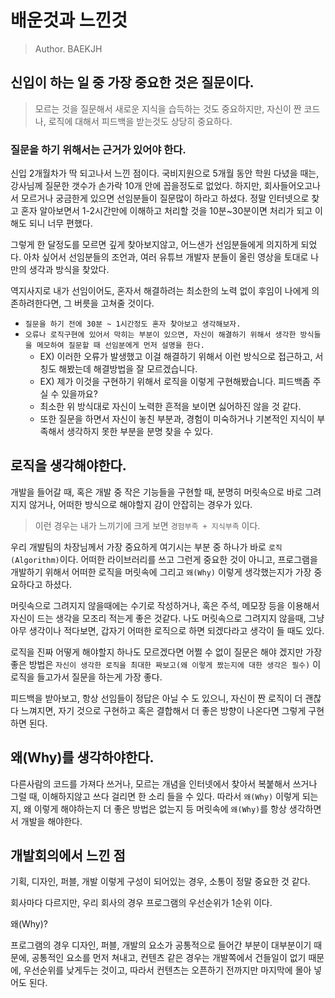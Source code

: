 # 배운것과 느낀것

> Author. BAEKJH

## 신입이 하는 일 중 가장 중요한 것은 질문이다.

> 모르는 것을 질문해서 새로운 지식을 습득하는 것도 중요하지만, 자신이 짠 코드나, 로직에 대해서 피드백을 받는것도 상당히 중요하다.

### 질문을 하기 위해서는 근거가 있어야 한다.

신입 2개월차가 딱 되고나서 느낀 점이다. 국비지원으로 5개월 동안 학원 다녔을 때는, 강사님께 질문한 갯수가 손가락 10개 안에 꼽을정도로 없었다. 하지만, 회사들어오고나서 모르거나 궁금한게 있으면 선임분들이 질문많이 하라고 하셨다. 정말 인터넷으로 찾고 혼자 알아보면서 1-2시간만에 이해하고 처리할 것을 10분~30분이면 처리가 되고 이해도 되니 너무 편했다.

그렇게 한 달정도를 모르면 깊게 찾아보지않고, 어느샌가 선임분들에게 의지하게 되었다. 아차 싶어서 선임분들의 조언과, 여러 유튜브 개발자 분들이 올린 영상을 토대로 나만의 생각과 방식을 찾았다. 

역지사지로 내가 선임이어도, 혼자서 해결하려는 최소한의 노력 없이 후임이 나에게 의존하려한다면, 그 버릇을 고쳐줄 것이다.

- `질문을 하기 전에 30분 ~ 1시간정도 혼자 찾아보고 생각해보자.`
- `오류나 로직구현에 있어서 막히는 부분이 있으면, 자신이 해결하기 위해서 생각한 방식들을 메모하여 질문할 때 선임분에게 먼저 설명을 한다.`
    - EX) 이러한 오류가 발생했고 이걸 해결하기 위해서 이런 방식으로 접근하고, 서칭도 해봤는데 해결방법을 잘 모르겠습니다.
    - EX) 제가 이것을 구현하기 위해서 로직을 이렇게 구현해봤습니다. 피드백좀 주실 수 있을까요?
    - 최소한 위 방식대로 자신이 노력한 흔적을 보이면 싫어하진 않을 것 같다.
    - 또한 질문을 하면서 자신이 놓친 부분과, 경험이 미숙하거나 기본적인 지식이 부족해서 생각하지 못한 부분을 분명 찾을 수 있다.

## 로직을 생각해야한다.

개발을 들어갈 때, 혹은 개발 중 작은 기능들을 구현할 때, 분명히 머릿속으로 바로 그려지지 않거나, 어떠한 방식으로 해야할지 감이 안잡히는 경우가 있다. 

> 이런 경우는 내가 느끼기에 크게 보면 `경험부족 + 지식부족` 이다. 

우리 개발팀의 차장님께서 가장 중요하게 여기시는 부분 중 하나가 바로 `로직(Algorithm)`이다. 어떠한 라이브러리를 쓰고 그런게 중요한 것이 아니고, 프로그램을 개발하기 위해서 어떠한 로직을 머릿속에 그리고 `왜(Why)` 이렇게 생각했는지가 가장 중요하다고 하셨다.

머릿속으로 그려지지 않을때에는 수기로 작성하거나, 혹은 주석, 메모장 등을 이용해서 자신이 드는 생각을 모조리 적는게 좋은 것같다.
나도 머릿속으로 그려지지 않을때, 그냥 아무 생각이나 적다보면, 갑자기 어떠한 로직으로 하면 되겠다라고 생각이 들 때도 있다.

로직을 진짜 어떻게 해야할지 하나도 모르겠다면 어쩔 수 없이 질문은 해야 겠지만 가장 좋은 방법은 `자신이 생각한 로직을 최대한 짜보고(왜 이렇게 짰는지에 대한 생각은 필수)` 이 로직을 들고가서 질문을 하는게 가장 좋다.

피드백을 받아보고, 항상 선임들이 정답은 아닐 수 도 있으니, 자신이 짠 로직이 더 괜찮다 느껴지면, 자기 것으로 구현하고 혹은 결합해서 더 좋은 방향이 나온다면 그렇게 구현하면 된다.

## 왜(Why)를 생각하야한다.

다른사람의 코드를 가져다 쓰거나, 모르는 개념을 인터넷에서 찾아서 복붙해서 쓰거나 그럴 때, 이해하지않고 쓰다 걸리면 한 소리 들을 수 있다. 따라서 `왜(Why)` 이렇게 되는지, 왜 이렇게 해야하는지 더 좋은 방법은 없는지 등 머릿속에 `왜(Why)`를 항상 생각하면서 개발을 해야한다.

## 개발회의에서 느낀 점

기획, 디자인, 퍼블, 개발 이렇게 구성이 되어있는 경우, 소통이 정말 중요한 것 같다. 

회사마다 다르지만, 우리 회사의 경우 프로그램의 우선순위가 1순위 이다. 

왜(Why)?

프로그램의 경우 디자인, 퍼블, 개발의 요소가 공통적으로 들어간 부분이 대부분이기 때문에, 공통적인 요소를 먼저 쳐내고, 컨텐츠 같은 경우는 개발쪽에서 건들일이 없기 때문에, 우선순위를 낮게두는 것이고, 따라서 컨텐츠는 오픈하기 전까지만 마지막에 몰아 넣어도 된다.

